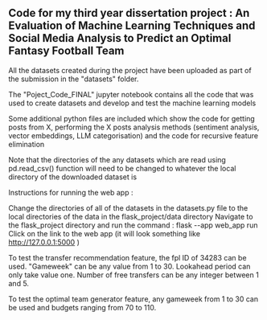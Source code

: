 ## Code for my third year dissertation project : An Evaluation of Machine Learning Techniques and Social Media Analysis to Predict an Optimal Fantasy Football Team

All the datasets created during the project have been uploaded as part of the submission in the "datasets" folder. 

The "Poject_Code_FINAL" jupyter notebook contains all the code that was used to create datasets and develop and test the machine learning models

Some additional python files are included which show the code for getting posts from X, performing the X posts analysis methods (sentiment analysis, vector embeddings, LLM categorisation) and the code for recursive feature elimination

Note that the directories of the any datasets which are read using pd.read_csv() function will need to be changed to whatever the local directory of the downloaded dataset is 

Instructions for running the web app :

Change the directories of all of the datasets in the datasets.py file to the local directories of the data in the flask_project/data directory 
Navigate to the flask_project directory and run the command : flask --app web_app run
Click on the link to the web app (it will look something like http://127.0.0.1:5000 )

To test the transfer recommendation feature, the fpl ID of 34283 can be used. "Gameweek" can be any value from 1 to 30. Lookahead period can only take value one. Number of free transfers can be any integer between 1 and 5. 

To test the optimal team generator feature, any gameweek from 1 to 30 can be used and budgets ranging from 70 to 110.
